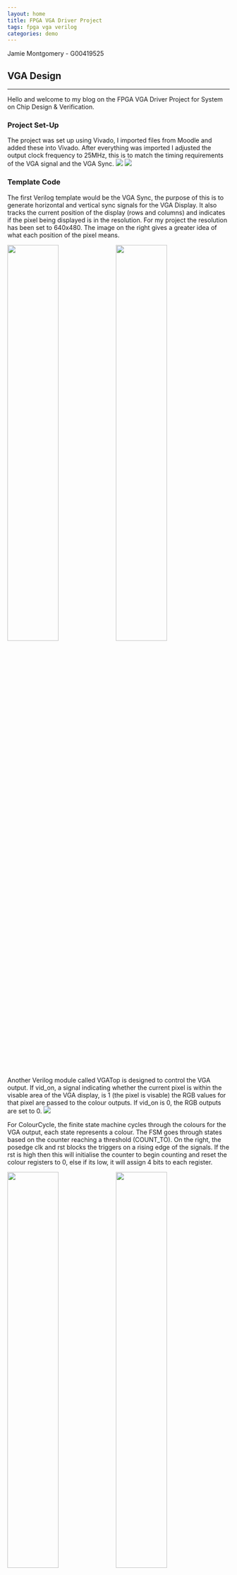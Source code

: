 ```yaml
---
layout: home
title: FPGA VGA Driver Project
tags: fpga vga verilog
categories: demo
---
```

Jamie Montgomery - G00419525
## **VGA Design**

---

Hello and welcome to my blog on the FPGA VGA Driver Project for System on Chip Design & Verification.
### **Project Set-Up**
The project was set up using Vivado, I imported files from Moodle and added these into Vivado. After everything was imported I adjusted the output clock frequency to 25MHz, this is to match the timing requirements of the VGA signal and the VGA Sync.
<img src="CLKFrequency.png">
<img src="SOCD_Project%20Summary.png">
### **Template Code**
The first Verilog template would be the VGA Sync, the purpose of this is to generate horizontal and vertical sync signals for the VGA Display. It also tracks the current position of the display (rows and columns) and indicates if the pixel being displayed is in the resolution. For my project the resolution has been set to 640x480. The image on the right gives a greater idea of what each position of the pixel means.
<p float="left">
  <img src="VGA%20Sync.png" width="48%" />
  <img src="VGA_ResolutionArea.png" width="48%" />
</p>

Another Verilog module called VGATop is designed to control the VGA output. If vid_on, a signal indicating whether the current pixel is within the visable area of the VGA display, is 1 (the pixel is visable) the RGB values for that pixel are passed to the colour outputs. If vid_on is 0, the RGB outputs are set to 0.
<img src="VGA.png">

For ColourCycle, the finite state machine cycles through the colours for the VGA output, each state represents a colour. The FSM goes through states based on the counter reaching a threshold (COUNT_TO). On the right, the posedge clk and rst blocks the triggers on a rising edge of the signals. If the rst is high then this will initialise the counter to begin counting and reset the colour registers to 0, else if its low, it will assign 4 bits to each register. 
<p float="left">
  <img src="VGA%20Colour%20Cycle.png" width="48%" />
  <img src="VGA%20Colour%20Cycle%202.png" width="48%" />
</p>

### **Simulation**
The testbench generates a clock signal (25MHz) and period defined by T. At the beginning of the simulation the rst is asserted to initialise the design. After 2 clock cycles the rst is deasserted and the design starts as normal. VGA sync and the ColourStripes modules work together to generate a VGA sync signal, determines the colour of each pixel. The testbench observes the colour values and pixel coordinates. When the simulation runs, it generates the outputs based on the VGA timing and color logic. The testbench captures the output signal. You can observe how the design behaves under these conditions. I had to debug the testbench as I ran into a problem where the testbench was only testing the ColourCycle, this was due to the ColourStripes VGA not being called in the testbench. Once I established the problem, I added the necessary code to the testbench so it would run the behavioural simulation on the correct output (code for this can be seen on the right).
<p float="left">
  <img src="ColourStripesSimulation.png" width="48%" />
  <img src="Testbench%20explanation.png" width="48%" />
</p>

### ****Synthesis****
The synthesis process converts a high-level description of the digital system into a netlist (hardware logic). The image below is a slice taken from a configurable logic block. On the left side of the block you can see multiple LUTs, The LUTs are responsible for defining the logic functions to generate pixel colors, below the LUTs there are multiplexers, the MUX selects between multiple inputs based on the control signal, ensuring the correct pattern or color is sent to the output. In the middle section there is a carry chain, the carry chain enables efficient computation of arithmetic operations required for the color transitions.
<p float="left">
  <img src="VGA%20Synthesis%20Nets.png" width="48%" />
  <img src="logic-gates.png" width="48%" />
</p>

### **Implementation**
The implementation process converts high level designs to a working hardware design that can be tested on the physical target. It involves placement, routing and timing analysis. In the image below there is a block called clk, this is the clock signal for driving the design. The rst block initialises the system. The u_clock generates the clock signal, which is 25MHz. The u_vga_sync is responsible for generating the hSync and the vSync, it tracks the vertical and horizontal counts on the screen and outputs the vid_on which indicates if the current pixel is visable. The u_colour_stripes generates the RGB values for the pixels. The output buffering (OBUF) ensures that the signals can be driven to the VGA display without signal degradation. 
<img src="schematic%20.png">
### **Demonstration**

#### ***ColourCycle VGA***.
----
<img src="ColourCycleSample.gif">

--------------------------------------------------------------------------------------------------------------------------
#### ***ColourStripes VGA.***

This is an image of the VGA Colour Stripes code working, I adapted the ColourCycle testbench and VGA Top so the VGA Stripes would work. I had to debug the ColourStripes as it wasn't printing out the correct colours that was set, the cause of this was a loose VGA cable, this took some time to find as I thought it was a bug in my code.

----
<img src="ColourStripes.jpg">

---
## **My VGA Design Edit**

----

My design idea was to integrate the colour cycle VGA with the colour stripes VGA and have these 11 colours iterate in a loop on the screen horizontally. This adaption proved to be tough as the code was too bulky and time consuming for a lab session, therefor I chose to create the German flag and analysed 'under the hood' instead of spending too much time on creating a complex design. 
### **Code Adaptation**

I adapted the code from the ColourStripes, I changed it so that it would display the stripes horizontally by splitting the rows into 3 cells, this is seen at the beginning when row / 160 (480/160 = 3). I then assigned the RGB to each row as follows: black, red and yellow

<img src="GermanFlagCode.png">

### **Simulation**
Show how you simulated your own design. Are there any things to note? Demonstrate your understanding. Add a screenshot. Guideline: 1-2 short paragraphs.

### **Synthesis**
Describe the synthesis & implementation outputs for your design, are there any differences to that of the original design? Guideline 1-2 short paragraphs.

### **Demonstration**

#### ***German Flag VGA.***
___
This is a static image of the flag, if i had more time I would've liked to create a non-static VGA display.
<img src="IMG_0315.jpeg">
If you get your own design working on the Basys3 board, take a picture! Guideline: 1-2 sentences.
## **References**
VGA video frame image: https://adaptivesupport.amd.com/s/article/Video-Series-1-Introduction-to-Digital-Video?language=en_US

Reference to how VGA works: https://www.asic-world.com/verilog/verilog_one_day.html
